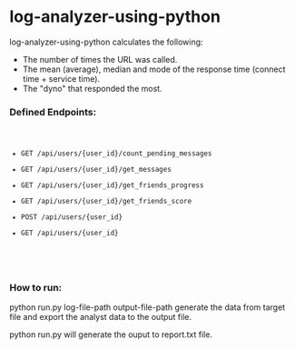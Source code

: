 log-analyzer-using-python
=========================

log-analyzer-using-python calculates the following:


<ul>
<li>The number of times the URL was called.</li>
<li>The mean (average), median and mode of the response time (connect time + service time).</li>
<li>The "dyno" that responded the most.</li>
</ul>

<h3>Defined Endpoints:</h3>
<pre>
<code>
<ul>
<li>GET /api/users/{user_id}/count_pending_messages</li>
<li>GET /api/users/{user_id}/get_messages</li>
<li>GET /api/users/{user_id}/get_friends_progress</li>
<li>GET /api/users/{user_id}/get_friends_score</li>
<li>POST /api/users/{user_id}</li>
<li>GET /api/users/{user_id}</li>
</ul>
</code>
</pre>
<h3> How to run:</h3>
python run.py log-file-path output-file-path generate the data from target file and export the analyst data to the output file.

python run.py will generate the ouput to report.txt file.

